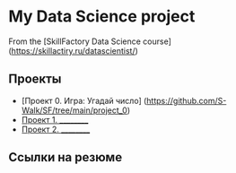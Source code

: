 # My Data Science project

From the [SkillFactory Data Science course] (https://skillactiry.ru/datascientist/)

## Проекты

- [Проект 0. Игра: Угадай число] (https://github.com/S-Walk/SF/tree/main/project_0)
- [Проект 1. ________](_____)
- [Проект 2. ________](_____)

## Ссылки на резюме